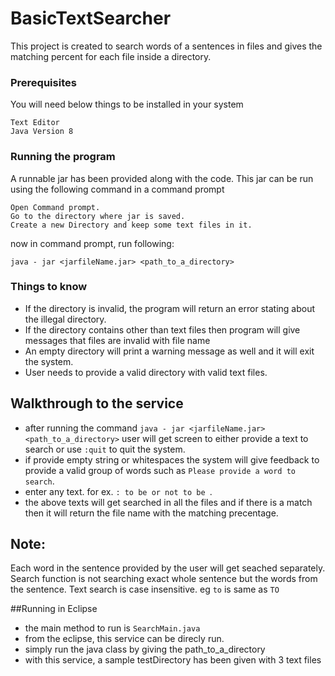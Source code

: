 # BasicTextSearcher
This project is created to search words of a sentences in files and gives the matching percent for each file inside a directory.

### Prerequisites

You will need below things to be installed in your system

```
Text Editor
Java Version 8
```

### Running the program

A runnable jar has been provided along with the code. This jar can be run using the following command in a command prompt

```
Open Command prompt.
Go to the directory where jar is saved.
Create a new Directory and keep some text files in it.
```
now in command prompt, run following:
```
java - jar <jarfileName.jar> <path_to_a_directory>
```


### Things to know
* If the directory is invalid, the program will return an error stating about the illegal directory.
* If the directory contains other than text files then program will give messages that files are invalid with file name
* An empty directory will print a warning message as well and it will exit the system.
* User needs to provide a valid directory with valid text files.

## Walkthrough to the service
* after running the command  ``` java - jar <jarfileName.jar> <path_to_a_directory> ``` user will get screen to either provide a text to search or use ```:quit```  to quit the system.
* if provide empty string or whitespaces the system will give feedback to provide a valid group of words such as ```Please provide a word to search```.
* enter any text. for ex. ```: to be or not to be ```.
* the above texts will get searched in all the files and if there is a match then it will return the file name with the matching precentage.

## Note:
Each word in the sentence provided by the user will get seached separately. Search function is not searching exact whole sentence but the words from the sentence.
Text search is case insensitive.
eg ```to``` is same as ```TO```


##Running in Eclipse
* the main method to run is ```SearchMain.java```
* from the eclipse, this service can be direcly run.
* simply run the java class by giving the path_to_a_directory
* with this service, a sample testDirectory has been given with 3 text files